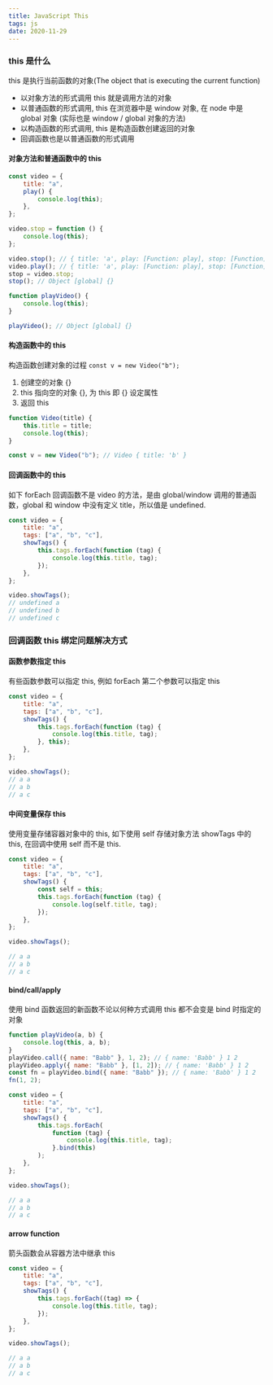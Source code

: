 ```yaml
---
title: JavaScript This
tags: js
date: 2020-11-29
---
```


### this 是什么

this 是执行当前函数的对象(The object that is executing the current function)

-   以对象方法的形式调用 this 就是调用方法的对象
-   以普通函数的形式调用, this 在浏览器中是 window 对象, 在 node 中是 global 对象 (实际也是 window / global 对象的方法)
-   以构造函数的形式调用, this 是构造函数创建返回的对象
-   回调函数也是以普通函数的形式调用

#### 对象方法和普通函数中的 this

```js
const video = {
    title: "a",
    play() {
        console.log(this);
    },
};

video.stop = function () {
    console.log(this);
};

video.stop(); // { title: 'a', play: [Function: play], stop: [Function] }
video.play(); // { title: 'a', play: [Function: play], stop: [Function] }
stop = video.stop;
stop(); // Object [global] {}

function playVideo() {
    console.log(this);
}

playVideo(); // Object [global] {}
```

#### 构造函数中的 this

构造函数创建对象的过程 `const v = new Video("b");`

1. 创建空的对象 {}
2. this 指向空的对象 {}, 为 this 即 {} 设定属性
3. 返回 this

```js
function Video(title) {
    this.title = title;
    console.log(this);
}

const v = new Video("b"); // Video { title: 'b' }
```

#### 回调函数中的 this

如下 forEach 回调函数不是 video 的方法，是由 global/window 调用的普通函数，global 和 window 中没有定义 title，所以值是 undefined.

```js
const video = {
    title: "a",
    tags: ["a", "b", "c"],
    showTags() {
        this.tags.forEach(function (tag) {
            console.log(this.title, tag);
        });
    },
};

video.showTags();
// undefined a
// undefined b
// undefined c
```

### 回调函数 this 绑定问题解决方式

#### 函数参数指定 this

有些函数参数可以指定 this, 例如 forEach 第二个参数可以指定 this

```js
const video = {
    title: "a",
    tags: ["a", "b", "c"],
    showTags() {
        this.tags.forEach(function (tag) {
            console.log(this.title, tag);
        }, this);
    },
};

video.showTags();
// a a
// a b
// a c
```

#### 中间变量保存 this

使用变量存储容器对象中的 this, 如下使用 self 存储对象方法 showTags 中的 this, 在回调中使用 self 而不是 this.

```js
const video = {
    title: "a",
    tags: ["a", "b", "c"],
    showTags() {
        const self = this;
        this.tags.forEach(function (tag) {
            console.log(self.title, tag);
        });
    },
};

video.showTags();

// a a
// a b
// a c
```

#### bind/call/apply

使用 bind 函数返回的新函数不论以何种方式调用 this 都不会变是 bind 时指定的对象

```js
function playVideo(a, b) {
    console.log(this, a, b);
}
playVideo.call({ name: "Babb" }, 1, 2); // { name: 'Babb' } 1 2
playVideo.apply({ name: "Babb" }, [1, 2]); // { name: 'Babb' } 1 2
const fn = playVideo.bind({ name: "Babb" }); // { name: 'Babb' } 1 2
fn(1, 2);

const video = {
    title: "a",
    tags: ["a", "b", "c"],
    showTags() {
        this.tags.forEach(
            function (tag) {
                console.log(this.title, tag);
            }.bind(this)
        );
    },
};

video.showTags();

// a a
// a b
// a c
```

#### arrow function

箭头函数会从容器方法中继承 this

```js
const video = {
    title: "a",
    tags: ["a", "b", "c"],
    showTags() {
        this.tags.forEach((tag) => {
            console.log(this.title, tag);
        });
    },
};

video.showTags();

// a a
// a b
// a c
```

